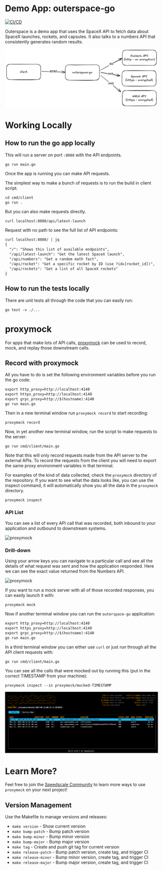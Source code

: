 # Demo App: outerspace-go

[![CI/CD](https://github.com/speedscale/outerspace-go/actions/workflows/ci.yml/badge.svg)](https://github.com/speedscale/outerspace-go/actions/workflows/ci.yml)

Outerspace is a demo app that uses the SpaceX API to fetch data about SpaceX launches, rockets, and capsules. It also talks to a numbers API that consistently generates random results.

![outerspace-go](/img/outerspace-go.png)

# Working Locally

## How to run the go app locally

This will run a server on port `:8080` with the API endpoints.
```
go run main.go
```

Once the app is running you can make API requests.

The simplest way to make a bunch of requests is to run the build in client
script.
```
cd cmd/client
go run .
```

But you can also make requests directly.

```
curl localhost:8080/api/latest-launch
```

Request with no path to see the full list of API endpoints:
```
curl localhost:8080/ | jq
{
  "/": "Shows this list of available endpoints",
  "/api/latest-launch": "Get the latest SpaceX launch",
  "/api/numbers": "Get a random math fact",
  "/api/rocket": "Get a specific rocket by ID (use ?id=[rocket_id])",
  "/api/rockets": "Get a list of all SpaceX rockets"
}

```

## How to run the tests locally

There are unit tests all through the code that you can easily run:
```
go test -v ./...
```

# proxymock

For apps that make lots of API calls, [proxymock](https://proxymock.io/) can be used to record, mock, and replay those downstream calls.

## Record with proxymock

All you have to do is set the following environment variables before you run the go code:
```
export http_proxy=http://localhost:4140
export https_proxy=http://localhost:4140
export grpc_proxy=http://$(hostname):4140
go run main.go
```

Then in a new terminal window run `proxymock record` to start recording:
```
proxymock record
```

Now, in yet another new terminal window, run the script to make requests to the server:
```
go run cmd/client/main.go
```

Note that this will only record requests made from the API server to the external APIs.  To record the requests from the client you will need to export the same proxy environment variables in that terminal.

For examples of the kind of data collected, check the `proxymock` directory of the repository. If you want to see what the data looks like, you can use the inspect command, it will automatically show you all the data in the `proxymock` directory.

```
proxymock inspect
```

### API List

You can see a list of every API call that was recorded, both inbound to your application and outbound to downstream systems.

![proxymock](/img/inspect-list.png)

### Drill-down

Using your arrow keys you can navigate to a particular call and see all the details of what request was sent and how the application responded. Here we can see the exact value returned from the Numbers API.

![proxymock](/img/inspect-drill-down.png)

If you want to run a mock server with all of those recorded responses, you can easily launch it with:
```
proxymock mock
```

Now if another terminal window you can run the `outerspace-go` application:
```
export http_proxy=http://localhost:4140
export https_proxy=http://localhost:4140
export grpc_proxy=http://$(hostname):4140
go run main.go
```

In a third terminal window you can either use `curl` or just run through all the API client requests with:
```
go run cmd/client/main.go
```

You can see all the calls that were mocked out by running this (put in the correct TIMESTAMP from your machine):
```
proxymock inspect --in proxymock/mocked-TIMESTAMP
```

![proxymock](/img/inspect-mock.png)

# Learn More?

Feel free to join the [Speedscale Community](https://speedscale.com/community/) to learn more ways to use `proxymock` on your next project!

## Version Management

Use the Makefile to manage versions and releases:
- `make version` - Show current version
- `make bump-patch` - Bump patch version 
- `make bump-minor` - Bump minor version
- `make bump-major` - Bump major version
- `make tag` - Create and push git tag for current version
- `make release-patch` - Bump patch version, create tag, and trigger CI
- `make release-minor` - Bump minor version, create tag, and trigger CI  
- `make release-major` - Bump major version, create tag, and trigger CI